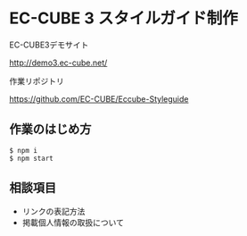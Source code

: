# EC-CUBE 3 スタイルガイド制作

EC-CUBE3デモサイト

http://demo3.ec-cube.net/

作業リポジトリ　

https://github.com/EC-CUBE/Eccube-Styleguide

## 作業のはじめ方

````
$ npm i 
$ npm start
````


## 相談項目

- リンクの表記方法
- 掲載個人情報の取扱について